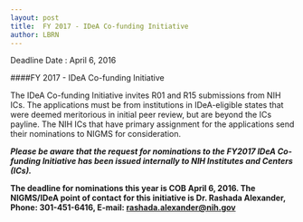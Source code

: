 ```yaml
---
layout: post
title:  FY 2017 - IDeA Co-funding Initiative 
author: LBRN
---
```


<p class="text-error">Deadline Date : April 6, 2016 </p>

####FY 2017 - IDeA Co-funding Initiative
<br>
 
The IDeA Co-funding Initiative invites R01 and R15 submissions from NIH ICs.  The applications must be from institutions in IDeA-eligible states that were deemed meritorious in initial peer review, but are beyond the ICs payline. The NIH ICs that have primary assignment for the applications send their nominations to NIGMS for consideration.

*__Please be aware that the request for nominations to the FY2017 IDeA Co-funding Initiative has been issued internally to NIH Institutes and Centers (ICs).__*

**The deadline for nominations this year is COB April 6, 2016. The NIGMS/IDeA point of contact for this initiative is Dr. Rashada Alexander, Phone: 301-451-6416, E-mail: rashada.alexander@nih.gov**